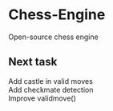 # Chess-Engine
Open-source chess engine<br>

Next task
----
Add castle in valid moves<br>
Add checkmate detection<br>
Improve validmove()<br>
